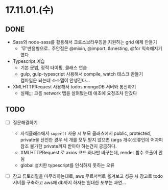 # 17.11.01.(수)

## DONE

* Sass와 node-sass를 활용해서 크로스브라우징을 지원하는 grid 예제 만들기
    * '무'반응형으로.. 주안점은 @mixin, @import, &:nesting, @for 익숙해지기였다
* Typescript 예습
    * 기본 문법, 정적 타이핑, 클래스 연습
    * gulp, gulp-typescript 사용해서 compile, watch 태스크 만들기  
      컴파일은 되는데 소스맵이 안생긴다...
* XMLHTTPRequest 사용해서 todos mongoDB 서버와 통신하기
    * 실패;;; 크롬 network 탭을 살펴봤는데 애초에 요청조차 안갔다

## TODO

* [ ] 질문해결하기
    * 자식클래스에서 `super()` 사용 시 부모 클래스에서 public, protected, private을 선언한 경우 세 개를 모두 받지 않으면 (args 개수)오류인데 어차피 참조 불가한 private까지 받아야 하는건지 궁금하다.
    * XMLHTTPRequest 로 axios 코드 하나만 바꾸는데, render 함수 호출이 안됨
    * global 설치한 typescript를 인식하지 못하는 오류

* [ ] 장고 튜토리얼을 마무리하는대로, aws 무료서버로 옮겨보고 성공 시 장고로 todo 서버를 구축하고 aws에 db까지 하자는 원대한 포부는 과연...
